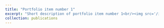 ```yaml
---
title: "Portfolio item number 1"
excerpt: "Short description of portfolio item number 1<br/><img src='/images/500x300.png'>"
collection: publications
---
```


